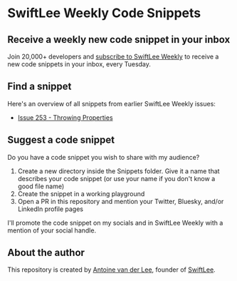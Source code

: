 # SwiftLee Weekly Code Snippets

## Receive a weekly new code snippet in your inbox
Join 20,000+ developers and [subscribe to SwiftLee Weekly](https://www.avanderlee.com/swiftlee-weekly-subscribe/?utm_source=github&utm_medium=readme&utm_campaign=codesnippets) to receive a new code snippets in your inbox, every Tuesday. 

## Find a snippet
Here's an overview of all snippets from earlier SwiftLee Weekly issues:

- [Issue 253 - Throwing Properties](/Xcode%20Project/SwiftLeeWeeklyCodeSnippets/Snippets/Issue%20253)

## Suggest a code snippet
Do you have a code snippet you wish to share with my audience?

1. Create a new directory inside the Snippets folder. Give it a name that describes your code snippet (or use your name if you don't know a good file name)
2. Create the snippet in a working playground
3. Open a PR in this repository and mention your Twitter, Bluesky, and/or LinkedIn profile pages
 
I'll promote the code snippet on my socials and in SwiftLee Weekly with a mention of your social handle.

## About the author
This repository is created by [Antoine van der Lee](https://x.com/twannl), founder of [SwiftLee](https://www.avanderlee.com).
